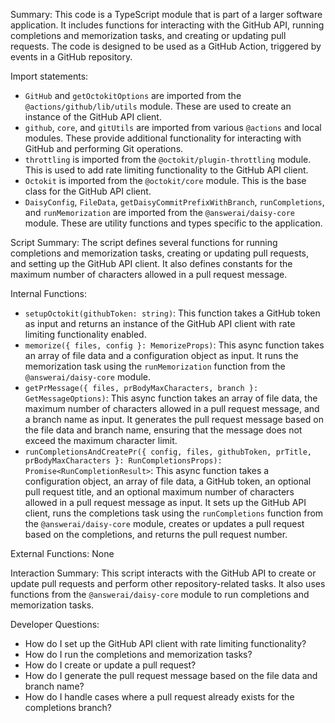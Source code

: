 Summary:
This code is a TypeScript module that is part of a larger software application. It includes functions for interacting with the GitHub API, running completions and memorization tasks, and creating or updating pull requests. The code is designed to be used as a GitHub Action, triggered by events in a GitHub repository.

Import statements:
- `GitHub` and `getOctokitOptions` are imported from the `@actions/github/lib/utils` module. These are used to create an instance of the GitHub API client.
- `github`, `core`, and `gitUtils` are imported from various `@actions` and local modules. These provide additional functionality for interacting with GitHub and performing Git operations.
- `throttling` is imported from the `@octokit/plugin-throttling` module. This is used to add rate limiting functionality to the GitHub API client.
- `Octokit` is imported from the `@octokit/core` module. This is the base class for the GitHub API client.
- `DaisyConfig`, `FileData`, `getDaisyCommitPrefixWithBranch`, `runCompletions`, and `runMemorization` are imported from the `@answerai/daisy-core` module. These are utility functions and types specific to the application.

Script Summary:
The script defines several functions for running completions and memorization tasks, creating or updating pull requests, and setting up the GitHub API client. It also defines constants for the maximum number of characters allowed in a pull request message.

Internal Functions:
- `setupOctokit(githubToken: string)`: This function takes a GitHub token as input and returns an instance of the GitHub API client with rate limiting functionality enabled.
- `memorize({ files, config }: MemorizeProps)`: This async function takes an array of file data and a configuration object as input. It runs the memorization task using the `runMemorization` function from the `@answerai/daisy-core` module.
- `getPrMessage({ files, prBodyMaxCharacters, branch }: GetMessageOptions)`: This async function takes an array of file data, the maximum number of characters allowed in a pull request message, and a branch name as input. It generates the pull request message based on the file data and branch name, ensuring that the message does not exceed the maximum character limit.
- `runCompletionsAndCreatePr({ config, files, githubToken, prTitle, prBodyMaxCharacters }: RunCompletionsProps): Promise<RunCompletionResult>`: This async function takes a configuration object, an array of file data, a GitHub token, an optional pull request title, and an optional maximum number of characters allowed in a pull request message as input. It sets up the GitHub API client, runs the completions task using the `runCompletions` function from the `@answerai/daisy-core` module, creates or updates a pull request based on the completions, and returns the pull request number.

External Functions:
None

Interaction Summary:
This script interacts with the GitHub API to create or update pull requests and perform other repository-related tasks. It also uses functions from the `@answerai/daisy-core` module to run completions and memorization tasks.

Developer Questions:
- How do I set up the GitHub API client with rate limiting functionality?
- How do I run the completions and memorization tasks?
- How do I create or update a pull request?
- How do I generate the pull request message based on the file data and branch name?
- How do I handle cases where a pull request already exists for the completions branch?